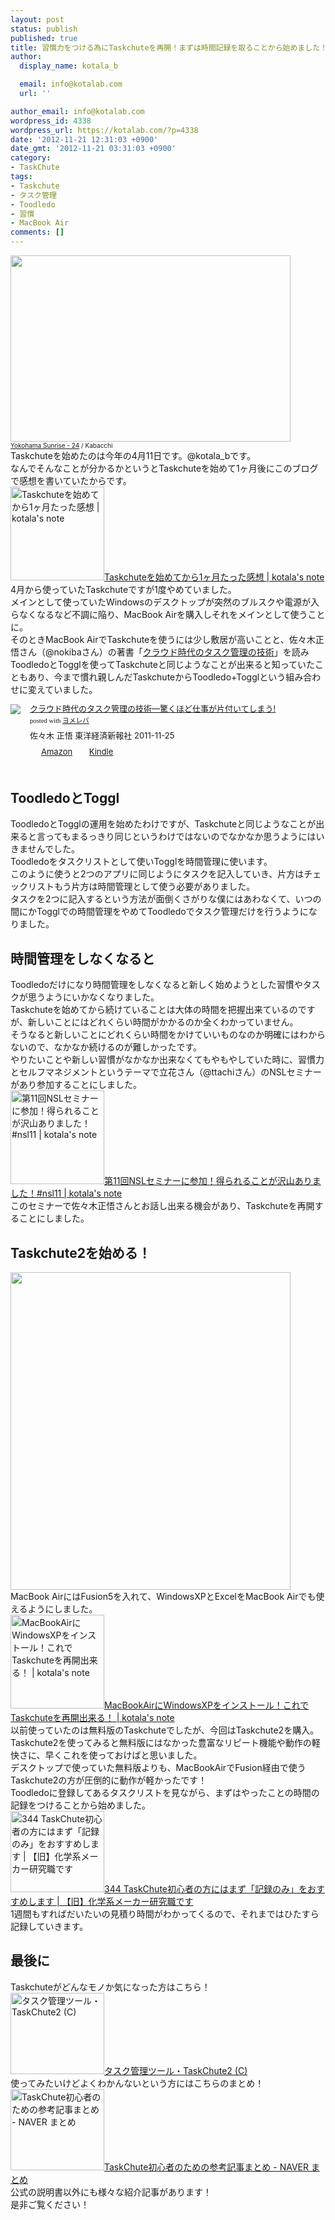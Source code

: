 ```yaml
---
layout: post
status: publish
published: true
title: 習慣力をつける為にTaskchuteを再開！まずは時間記録を取ることから始めました！
author:
  display_name: kotala_b

  email: info@kotalab.com
  url: ''

author_email: info@kotalab.com
wordpress_id: 4338
wordpress_url: https://kotalab.com/?p=4338
date: '2012-11-21 12:31:03 +0900'
date_gmt: '2012-11-21 03:31:03 +0900'
category:
- TaskChute
tags:
- Taskchute
- タスク管理
- Toodledo
- 習慣
- MacBook Air
comments: []
---
```

<p><a href="https://kotalab.com/wp-content/uploads/taskchute_121121.jpg" target="_blank"><img src="https://kotalab.com/wp-content/uploads/taskchute_121121-448x298.jpg" alt="" title="taskchute_121121" width="448" height="298" class="alignnone size-large wp-image-4342" /></a><br />
<span style="font-size:10px;"><a href="http://www.flickr.com/photos/kabacchi/4253256546/" target="_blank">Yokohama Sunrise - 24</a> / Kabacchi</span><br />
Taskchuteを始めたのは今年の4月11日です。@kotala_bです。<br />
なんでそんなことが分かるかというとTaskchuteを始めて1ヶ月後にこのブログで感想を書いていたからです。<br />
<a href="https://kotalab.com/taskchute-1month" target="_blank"><img  class="alignleft" src="https://kotalab.com/wp-content/uploads/cal.jpg" alt="Taskchuteを始めてから1ヶ月たった感想 | kotala's note" width="150" /></a><a href="https://kotalab.com/taskchute-1month" target="_blank">Taskchuteを始めてから1ヶ月たった感想 | kotala's note</a><br style="clear:both;" />4月から使っていたTaskchuteですが1度やめていました。<br />
メインとして使っていたWindowsのデスクトップが突然のブルスクや電源が入らなくなるなど不調に陥り、MacBook Airを購入しそれをメインとして使うことに。<br />
そのときMacBook AirでTaskchuteを使うには少し敷居が高いことと、佐々木正悟さん（@nokibaさん）の著書「<a href="http://www.amazon.co.jp/exec/obidos/asin/4492580948/same-22/" rel="nofollow" name="booklink" target="_blank">クラウド時代のタスク管理の技術</a>」を読みToodledoとTogglを使ってTaskchuteと同じようなことが出来ると知っていたこともあり、今まで慣れ親しんだTaskchuteからToodledo+Togglという組み合わせに変えていました。</p>
<div class="booklink-box" style="text-align:left;padding-bottom:20px;font-size:small;/zoom: 1;overflow: hidden;">
<div class="booklink-image" style="float:left;margin:0 15px 10px 0;"><a href="http://www.amazon.co.jp/exec/obidos/asin/4492580948/same-22/" name="booklink" rel="nofollow" target="_blank"><img src="http://ecx.images-amazon.com/images/I/41Uk63c9VWL._SL160_.jpg" style="border: none;" /></a></div>
<div class="booklink-info" style="line-height:120%;/zoom: 1;overflow: hidden;">
<div class="booklink-name" style="margin-bottom:10px;line-height:120%"><a href="http://www.amazon.co.jp/exec/obidos/asin/4492580948/same-22/" rel="nofollow" name="booklink" target="_blank">クラウド時代のタスク管理の技術―驚くほど仕事が片付いてしまう!</a>
<div class="booklink-powered-date" style="font-size:8pt;margin-top:5px;font-family:verdana;line-height:120%">posted with <a href="http://yomereba.com" target="_blank">ヨメレバ</a></div>
</div>
<div class="booklink-detail" style="margin-bottom:5px;">佐々木 正悟 東洋経済新報社 2011-11-25    </div>
<div class="booklink-link2" style="margin-top:10px;">
<div class="shoplinkamazon" style="display:inline;margin-right:5px;background: url('http://img.yomereba.com/tam_y.gif') 0 0 no-repeat;padding: 2px 0 2px 18px;white-space: nowrap;"><a href="http://www.amazon.co.jp/exec/obidos/asin/4492580948/same-22/" rel="nofollow" target="_blank" title="アマゾン" >Amazon</a></div>
<div class="shoplinkkindle" style="display:inline;margin-right:5px;background: url('http://img.yomereba.com/tam_y.gif') 0 0 no-repeat;padding: 2px 0 2px 18px;white-space: nowrap;"><a href="http://www.amazon.co.jp/exec/obidos/ASIN/B009E5JT8Q/same-22/" rel="nofollow" target="_blank" >Kindle</a></div>
</div>
</div>
<div class="booklink-footer" style="clear: left"></div>
</div>
<p><!--more--></p>
<h2>ToodledoとToggl</h2>
<p>ToodledoとTogglの運用を始めたわけですが、Taskchuteと同じようなことが出来ると言ってもまるっきり同じというわけではないのでなかなか思うようにはいきませんでした。<br />
Toodledoをタスクリストとして使いTogglを時間管理に使います。<br />
このように使うと2つのアプリに同じようにタスクを記入していき、片方はチェックリストもう片方は時間管理として使う必要がありました。<br />
タスクを2つに記入するという方法が面倒くさがりな僕にはあわなくて、いつの間にかTogglでの時間管理をやめてToodledoでタスク管理だけを行うようになりました。</p>
<h2>時間管理をしなくなると</h2>
<p>Toodledoだけになり時間管理をしなくなると新しく始めようとした習慣やタスクが思うようにいかなくなりました。<br />
Taskchuteを始めてから続けていることは大体の時間を把握出来ているのですが、新しいことにはどれくらい時間がかかるのか全くわかっていません。<br />
そうなると新しいことにどれくらい時間をかけていいものなのか明確にはわからないので、なかなか続けるのが難しかったです。<br />
やりたいことや新しい習慣がなかなか出来なくてもやもやしていた時に、習慣力とセルフマネジメントというテーマで立花さん（@ttachiさん）のNSLセミナーがあり参加することにしました。<br />
<a href="https://kotalab.com/nsl-11th" target="_blank"><img  class="alignleft" src="https://kotalab.com/wp-content/uploads/nsl11_20121118_01-448x336.jpg" alt="第11回NSLセミナーに参加！得られることが沢山ありました！#nsl11 | kotala's note" width="150" /></a><a href="https://kotalab.com/nsl-11th" target="_blank">第11回NSLセミナーに参加！得られることが沢山ありました！#nsl11 | kotala's note</a><br style="clear:both;" />このセミナーで佐々木正悟さんとお話し出来る機会があり、Taskchuteを再開することにしました。</p>
<h2>Taskchute2を始める！</h2>
<p><a href="https://kotalab.com/wp-content/uploads/taskchute_121121_01.jpg" target="_blank"><img src="https://kotalab.com/wp-content/uploads/taskchute_121121_01-448x508.jpg" alt="" title="taskchute_121121_01" width="448" height="508" class="alignnone size-large wp-image-4340" /></a><br />
MacBook AirにはFusion5を入れて、WindowsXPとExcelをMacBook Airでも使えるようにしました。<br />
<a href="https://kotalab.com/macbook-air-winxp" target="_blank"><img  class="alignleft" src="https://kotalab.com/wp-content/uploads/fusion5_20121119-448x336.jpg" alt="MacBookAirにWindowsXPをインストール！これでTaskchuteを再開出来る！ | kotala's note" width="150" /></a><a href="https://kotalab.com/macbook-air-winxp" target="_blank">MacBookAirにWindowsXPをインストール！これでTaskchuteを再開出来る！ | kotala's note</a><br style="clear:both;" />以前使っていたのは無料版のTaskchuteでしたが、今回はTaskchute2を購入。<br />
Taskchute2を使ってみると無料版にはなかった豊富なリピート機能や動作の軽快さに、早くこれを使っておけばと思いました。<br />
デスクトップで使っていた無料版よりも、MacBookAirでFusion経由で使うTaskchute2の方が圧倒的に動作が軽かったです！<br />
Toodledoに登録してあるタスクリストを見ながら、まずはやったことの時間の記録をつけることから始めました。<br />
<a href="http://hama73.blog137.fc2.com/blog-entry-198.html" target="_blank"><img  class="alignleft" src="http://capture.heartrails.com/150x130?http://hama73.blog137.fc2.com/blog-entry-198.html" alt="344 TaskChute初心者の方にはまず「記録のみ」をおすすめします | 【旧】化学系メーカー研究職です" width="150" height="130" /></a><a href="http://hama73.blog137.fc2.com/blog-entry-198.html" target="_blank">344 TaskChute初心者の方にはまず「記録のみ」をおすすめします | 【旧】化学系メーカー研究職です</a><a href="http://b.hatena.ne.jp/entry/http://hama73.blog137.fc2.com/blog-entry-198.html" target="_blank"><img border="0" src="http://b.hatena.ne.jp/entry/image/http://hama73.blog137.fc2.com/blog-entry-198.html" alt="" /></a><br style="clear:both;" />1週間もすればだいたいの見積り時間がわかってくるので、それまではひたすら記録していきます。</p>
<h2>最後に</h2>
<p>Taskchuteがどんなモノか気になった方はこちら！<br />
<a href="https://55auto.biz/cyblog/touroku/taskchute2c.htm" target="_blank"><img  class="alignleft" src="http://capture.heartrails.com/150x130?https://55auto.biz/cyblog/touroku/taskchute2c.htm" alt="タスク管理ツール・TaskChute2 (C)" width="150" height="130" /></a><a href="https://55auto.biz/cyblog/touroku/taskchute2c.htm" target="_blank">タスク管理ツール・TaskChute2 (C)</a><a href="http://b.hatena.ne.jp/entry/https://55auto.biz/cyblog/touroku/taskchute2c.htm" target="_blank"><img border="0" src="http://b.hatena.ne.jp/entry/image/https://55auto.biz/cyblog/touroku/taskchute2c.htm" alt="" /></a><br style="clear:both;" />使ってみたいけどよくわかんないという方にはこちらのまとめ！<br />
<a href="http://matome.naver.jp/odai/2132957287079245101" target="_blank"><img  class="alignleft" src="http://capture.heartrails.com/150x130?http://matome.naver.jp/odai/2132957287079245101" alt="TaskChute初心者のための参考記事まとめ - NAVER まとめ" width="150" height="130" /></a><a href="http://matome.naver.jp/odai/2132957287079245101" target="_blank">TaskChute初心者のための参考記事まとめ - NAVER まとめ</a><a href="http://b.hatena.ne.jp/entry/http://matome.naver.jp/odai/2132957287079245101" target="_blank"><img border="0" src="http://b.hatena.ne.jp/entry/image/http://matome.naver.jp/odai/2132957287079245101" alt="" /></a><br style="clear:both;" />公式の説明書以外にも様々な紹介記事があります！<br />
是非ご覧ください！</p>
